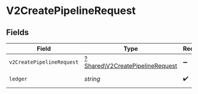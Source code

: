 # V2CreatePipelineRequest


## Fields

| Field                                                                             | Type                                                                              | Required                                                                          | Description                                                                       | Example                                                                           |
| --------------------------------------------------------------------------------- | --------------------------------------------------------------------------------- | --------------------------------------------------------------------------------- | --------------------------------------------------------------------------------- | --------------------------------------------------------------------------------- |
| `v2CreatePipelineRequest`                                                         | [?Shared\V2CreatePipelineRequest](../../Models/Shared/V2CreatePipelineRequest.md) | :heavy_minus_sign:                                                                | N/A                                                                               |                                                                                   |
| `ledger`                                                                          | *string*                                                                          | :heavy_check_mark:                                                                | Name of the ledger.                                                               | ledger001                                                                         |
